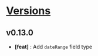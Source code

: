 # [Versions](https://github.com/Tracktor/treege/releases)

## v0.13.0
- **[feat]** : Add `dateRange` field type
